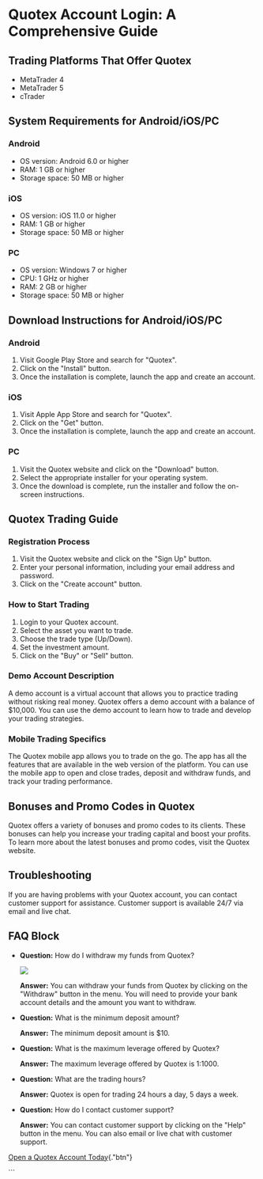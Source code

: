 # Quotex Account Login: A Comprehensive Guide

## Trading Platforms That Offer Quotex

-   MetaTrader 4
-   MetaTrader 5
-   cTrader

## System Requirements for Android/iOS/PC

### Android

-   OS version: Android 6.0 or higher
-   RAM: 1 GB or higher
-   Storage space: 50 MB or higher

### iOS

-   OS version: iOS 11.0 or higher
-   RAM: 1 GB or higher
-   Storage space: 50 MB or higher

### PC

-   OS version: Windows 7 or higher
-   CPU: 1 GHz or higher
-   RAM: 2 GB or higher
-   Storage space: 50 MB or higher

## Download Instructions for Android/iOS/PC

### Android

1.  Visit Google Play Store and search for "Quotex".
2.  Click on the "Install" button.
3.  Once the installation is complete, launch the app and create an
    account.

### iOS

1.  Visit Apple App Store and search for "Quotex".
2.  Click on the "Get" button.
3.  Once the installation is complete, launch the app and create an
    account.

### PC

1.  Visit the Quotex website and click on the "Download" button.
2.  Select the appropriate installer for your operating system.
3.  Once the download is complete, run the installer and follow the
    on-screen instructions.

## Quotex Trading Guide

### Registration Process

1.  Visit the Quotex website and click on the "Sign Up" button.
2.  Enter your personal information, including your email address and
    password.
3.  Click on the "Create account" button.

### How to Start Trading

1.  Login to your Quotex account.
2.  Select the asset you want to trade.
3.  Choose the trade type (Up/Down).
4.  Set the investment amount.
5.  Click on the "Buy" or "Sell" button.

### Demo Account Description

A demo account is a virtual account that allows you to practice trading
without risking real money. Quotex offers a demo account with a balance
of \$10,000. You can use the demo account to learn how to trade and
develop your trading strategies.

### Mobile Trading Specifics

The Quotex mobile app allows you to trade on the go. The app has all the
features that are available in the web version of the platform. You can
use the mobile app to open and close trades, deposit and withdraw funds,
and track your trading performance.

## Bonuses and Promo Codes in Quotex

Quotex offers a variety of bonuses and promo codes to its clients. These
bonuses can help you increase your trading capital and boost your
profits. To learn more about the latest bonuses and promo codes, visit
the Quotex website.

## Troubleshooting

If you are having problems with your Quotex account, you can contact
customer support for assistance. Customer support is available 24/7 via
email and live chat.

## FAQ Block

-   **Question:** How do I withdraw my funds from Quotex?

    [![](https://static.quotex.io/files/3_en/300_250.jpg)](https://traff.sbs/brokerqxlid)

    **Answer:** You can withdraw your funds from Quotex by clicking on
    the "Withdraw" button in the menu. You will need to provide
    your bank account details and the amount you want to withdraw.

-   **Question:** What is the minimum deposit amount?

    **Answer:** The minimum deposit amount is \$10.

-   **Question:** What is the maximum leverage offered by Quotex?

    **Answer:** The maximum leverage offered by Quotex is 1:1000.

-   **Question:** What are the trading hours?

    **Answer:** Quotex is open for trading 24 hours a day, 5 days a
    week.

-   **Question:** How do I contact customer support?

    **Answer:** You can contact customer support by clicking on the
    "Help" button in the menu. You can also email or live chat
    with customer support.

[Open a Quotex Account
Today](\%22https://traff.sbs/brokerqxsignup\%22){."btn"}

\`\`\`

